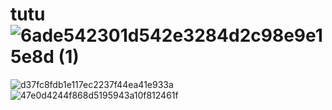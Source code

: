 # tutu![6ade542301d542e3284d2c98e9e15e8d (1)](https://github.com/user-attachments/assets/d9f36a99-e971-4cbc-a37e-ff4f8dc60fab)
![d37fc8fdb1e117ec2237f44ea41e933a](https://github.com/user-attachments/assets/1d30b536-6022-48b7-9121-f46bed6ad0aa)
![47e0d4244f868d5195943a10f812461f](https://github.com/user-attachments/assets/0aff81d4-82a4-48b4-bc55-2311354f9360)
